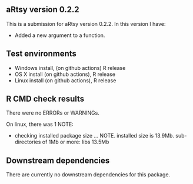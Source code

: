 ## aRtsy version 0.2.2
This is a submission for aRtsy version 0.2.2. In this version I have:

* Added a new argument to a function.

## Test environments
* Windows install, (on github actions) R release
* OS X install (on github actions), R release
* Linux install (on github actions), R release

## R CMD check results
There were no ERRORs or WARNINGs.

On linux, there was 1 NOTE:

* checking installed package size ... NOTE. installed size is 13.9Mb. sub-directories of 1Mb or more: libs 13.5Mb

## Downstream dependencies
There are currently no downstream dependencies for this package.
